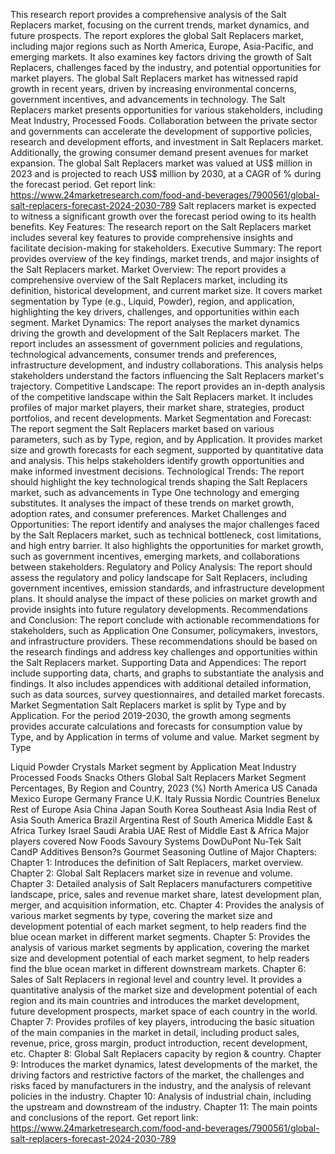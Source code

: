 This research report provides a comprehensive analysis of the Salt Replacers market, focusing on the current trends, market dynamics, and future prospects. The report explores the global Salt Replacers market, including major regions such as North America, Europe, Asia-Pacific, and emerging markets. It also examines key factors driving the growth of Salt Replacers, challenges faced by the industry, and potential opportunities for market players.
The global Salt Replacers market has witnessed rapid growth in recent years, driven by increasing environmental concerns, government incentives, and advancements in technology. The Salt Replacers market presents opportunities for various stakeholders, including Meat Industry, Processed Foods. Collaboration between the private sector and governments can accelerate the development of supportive policies, research and development efforts, and investment in Salt Replacers market. Additionally, the growing consumer demand present avenues for market expansion.
The global Salt Replacers market was valued at US$ million in 2023 and is projected to reach US$ million by 2030, at a CAGR of % during the forecast period.
Get report link: https://www.24marketresearch.com/food-and-beverages/7900561/global-salt-replacers-forecast-2024-2030-789
Salt replacers market is expected to witness a significant growth over the forecast period owing to its health benefits.
Key Features:
The research report on the Salt Replacers market includes several key features to provide comprehensive insights and facilitate decision-making for stakeholders.
Executive Summary: The report provides overview of the key findings, market trends, and major insights of the Salt Replacers market.
Market Overview: The report provides a comprehensive overview of the Salt Replacers market, including its definition, historical development, and current market size. It covers market segmentation by Type (e.g., Liquid, Powder), region, and application, highlighting the key drivers, challenges, and opportunities within each segment.
Market Dynamics: The report analyses the market dynamics driving the growth and development of the Salt Replacers market. The report includes an assessment of government policies and regulations, technological advancements, consumer trends and preferences, infrastructure development, and industry collaborations. This analysis helps stakeholders understand the factors influencing the Salt Replacers market's trajectory.
Competitive Landscape: The report provides an in-depth analysis of the competitive landscape within the Salt Replacers market. It includes profiles of major market players, their market share, strategies, product portfolios, and recent developments.
Market Segmentation and Forecast: The report segment the Salt Replacers market based on various parameters, such as by Type, region, and by Application. It provides market size and growth forecasts for each segment, supported by quantitative data and analysis. This helps stakeholders identify growth opportunities and make informed investment decisions.
Technological Trends: The report should highlight the key technological trends shaping the Salt Replacers market, such as advancements in Type One technology and emerging substitutes. It analyses the impact of these trends on market growth, adoption rates, and consumer preferences.
Market Challenges and Opportunities: The report identify and analyses the major challenges faced by the Salt Replacers market, such as technical bottleneck, cost limitations, and high entry barrier. It also highlights the opportunities for market growth, such as government incentives, emerging markets, and collaborations between stakeholders.
Regulatory and Policy Analysis: The report should assess the regulatory and policy landscape for Salt Replacers, including government incentives, emission standards, and infrastructure development plans. It should analyse the impact of these policies on market growth and provide insights into future regulatory developments.
Recommendations and Conclusion: The report conclude with actionable recommendations for stakeholders, such as Application One Consumer, policymakers, investors, and infrastructure providers. These recommendations should be based on the research findings and address key challenges and opportunities within the Salt Replacers market.
Supporting Data and Appendices: The report include supporting data, charts, and graphs to substantiate the analysis and findings. It also includes appendices with additional detailed information, such as data sources, survey questionnaires, and detailed market forecasts.
Market Segmentation
Salt Replacers market is split by Type and by Application. For the period 2019-2030, the growth among segments provides accurate calculations and forecasts for consumption value by Type, and by Application in terms of volume and value.
Market segment by Type

Liquid
Powder
Crystals
Market segment by Application
Meat Industry
Processed Foods
Snacks
Others
Global Salt Replacers Market Segment Percentages, By Region and Country, 2023 (%)
North America
US
Canada
Mexico
Europe
Germany
France
U.K.
Italy
Russia
Nordic Countries
Benelux
Rest of Europe
Asia
China
Japan
South Korea
Southeast Asia
India
Rest of Asia
South America
Brazil
Argentina
Rest of South America
Middle East & Africa
Turkey
Israel
Saudi Arabia
UAE
Rest of Middle East & Africa
Major players covered
Now Foods
Savoury Systems
DowDuPont
Nu-Tek Salt
CandP Additives
Benson?s Gourmet Seasoning
Outline of Major Chapters:
Chapter 1: Introduces the definition of Salt Replacers, market overview.
Chapter 2: Global Salt Replacers market size in revenue and volume.
Chapter 3: Detailed analysis of Salt Replacers manufacturers competitive landscape, price, sales and revenue market share, latest development plan, merger, and acquisition information, etc.
Chapter 4: Provides the analysis of various market segments by type, covering the market size and development potential of each market segment, to help readers find the blue ocean market in different market segments.
Chapter 5: Provides the analysis of various market segments by application, covering the market size and development potential of each market segment, to help readers find the blue ocean market in different downstream markets.
Chapter 6: Sales of Salt Replacers in regional level and country level. It provides a quantitative analysis of the market size and development potential of each region and its main countries and introduces the market development, future development prospects, market space of each country in the world.
Chapter 7: Provides profiles of key players, introducing the basic situation of the main companies in the market in detail, including product sales, revenue, price, gross margin, product introduction, recent development, etc.
Chapter 8: Global Salt Replacers capacity by region & country.
Chapter 9: Introduces the market dynamics, latest developments of the market, the driving factors and restrictive factors of the market, the challenges and risks faced by manufacturers in the industry, and the analysis of relevant policies in the industry.
Chapter 10: Analysis of industrial chain, including the upstream and downstream of the industry.
Chapter 11: The main points and conclusions of the report.
Get report link: https://www.24marketresearch.com/food-and-beverages/7900561/global-salt-replacers-forecast-2024-2030-789
